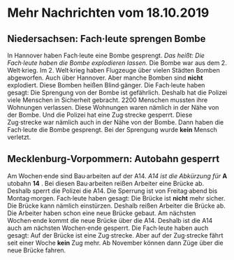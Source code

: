 # Mehr Nachrichten vom 18.10.2019


## Niedersachsen: Fach·leute sprengen Bombe
In Hannover haben Fach·leute eine Bombe gesprengt. *Das heißt:*   *Die Fach·leute haben die Bombe explodieren lassen.*  Die Bombe war aus dem 2. Welt·krieg. Im 2. Welt·krieg haben Flugzeuge über vielen Städten Bomben abgeworfen. Auch über Hannover. Aber manche Bomben sind **nicht** explodiert. Diese Bomben heißen Blind·gänger. Die Fach·leute haben gesagt: Die Sprengung von der Bombe ist gefährlich. Deshalb hat die Polizei viele Menschen in Sicherheit gebracht. 2200 Menschen mussten ihre Wohnungen verlassen. Diese Wohnungen waren nämlich in der Nähe von der Bombe. Und die Polizei hat eine Zug·strecke gesperrt. Diese Zug·strecke war nämlich auch in der Nähe von der Bombe. Dann haben die Fach·leute die Bombe gesprengt. Bei der Sprengung wurde **kein** Mensch verletzt. 

## Mecklenburg-Vorpommern: Autobahn gesperrt
Am Wochen·ende sind Bau·arbeiten auf der A14.  *A14 ist die Abkürzung für*  **A** utobahn **14** . Bei diesen Bau·arbeiten reißen Arbeiter eine Brücke ab. Deshalb sperrt die Polizei die A14. Die Sperrung ist von Freitag·abend bis Montag·morgen. Fach·leute haben gesagt: Die Brücke ist **nicht** mehr sicher. Die Brücke kann nämlich einstürzen. Deshalb reißen Arbeiter die Brücke ab. Die Arbeiter haben schon eine neue Brücke gebaut. Am nächsten Wochen·ende kommt die neue Brücke über die A14. Deshalb ist die A14 auch am nächsten Wochen·ende gesperrt. Die Fach·leute haben auch gesagt: Auf der Brücke ist eine Zug·strecke. Aber auf der Zug·strecke fährt seit einer Woche **kein** Zug mehr. Ab November können dann Züge über die neue Brücke fahren. 

